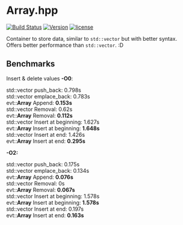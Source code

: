 # Array.hpp

[![Build Status](https://travis-ci.org/illescasDaniel/Array.hpp.svg?branch=master)](https://travis-ci.org/illescasDaniel/Array.hpp)
[![Version](https://img.shields.io/badge/version-v1.9.2--beta-green.svg)](https://github.com/illescasDaniel/Array.hpp/releases)
[![license](https://img.shields.io/github/license/mashape/apistatus.svg?maxAge=2592000)](https://github.com/illescasDaniel/Array.hpp/blob/master/LICENCE) 

Container to store data, similar to `std::vector` but with better syntax.  
Offers better performance than `std::vector`. :D

## Benchmarks

Insert & delete values **-O0**:

std::vector push_back: 0.798s  
std::vector emplace_back: 0.783s  
evt::**Array** Append: **0.153s**  
std::vector Removal: 0.62s  
evt::**Array** Removal: **0.112s**  
std::vector Insert at beginning: 1.627s  
evt::**Array** Insert at beginning: **1.648s**  
std::vector Insert at end: 1.426s  
evt::**Array** Insert at end: **0.295s**  

**-O2:**  
  
std::vector push_back: 0.175s  
std::vector emplace_back: 0.134s  
evt::**Array** Append: **0.076s**  
std::vector Removal: 0s  
evt::**Array** Removal: **0.067s**  
std::vector Insert at beginning: 1.578s  
evt::**Array** Insert at beginning: **1.578s**  
std::vector Insert at end: 0.197s  
evt::**Array** Insert at end: **0.163s**  
